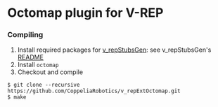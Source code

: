 # Octomap plugin for V-REP

### Compiling

1. Install required packages for [v_repStubsGen](https://github.com/CoppeliaRobotics/v_repStubsGen): see v_repStubsGen's [README](external/v_repStubsGen/README.md)
2. Install `octomap`
3. Checkout and compile
```
$ git clone --recursive https://github.com/CoppeliaRobotics/v_repExtOctomap.git
$ make
```
